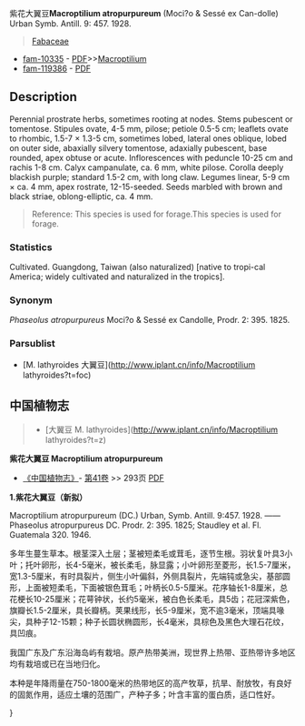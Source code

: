 紫花大翼豆**Macroptilium atropurpureum** (Moci?o & Sessé ex Can-dolle) Urban Symb. Antill. 9: 457. 1928.

> [Fabaceae](http://www.iplant.cn/info/Fabaceae?t=foc)
* [fam-10335](http://www.iplant.cn/foc/fam/10335) - [PDF](http://www.iplant.cn/foc/pdf/Fabaceae.pdf)>>[Macroptilium](http://www.iplant.cn/info/Macroptilium?t=foc)
* [fam-119386](http://www.iplant.cn/foc/fam/119386) - [PDF](http://www.iplant.cn/foc/pdf/Macroptilium.pdf)

## Description

Perennial prostrate herbs, sometimes rooting at nodes. Stems pubescent or tomentose. Stipules ovate, 4-5 mm, pilose; petiole 0.5-5 cm; leaflets ovate to rhombic, 1.5-7 × 1.3-5 cm, sometimes lobed, lateral ones oblique, lobed on outer side, abaxially silvery tomentose, adaxially pubescent, base rounded, apex obtuse or acute. Inflorescences with peduncle 10-25 cm and rachis 1-8 cm. Calyx campanulate, ca. 6 mm, white pilose. Corolla deeply blackish purple; standard 1.5-2 cm, with long claw. Legumes linear, 5-9 cm × ca. 4 mm, apex rostrate, 12-15-seeded. Seeds marbled with brown and black striae, oblong-elliptic, ca. 4 mm.


> Reference: 
> This species is used for forage.This species is used for forage.

### Statistics
Cultivated. Guangdong, Taiwan (also naturalized) [native to tropi-cal America; widely cultivated and naturalized in the tropics].

### Synonym
*Phaseolus atropurpureus* Moci?o & Sessé ex Candolle, Prodr. 2: 395. 1825.



### Parsublist

* [M.  lathyroides  大翼豆](http://www.iplant.cn/info/Macroptilium lathyroides?t=foc)

## 中国植物志

> * [大翼豆  M.  lathyroides](http://www.iplant.cn/info/Macroptilium lathyroides?t=z)


**紫花大翼豆 Macroptilium atropurpureum**

* [《中国植物志》](http://www.iplant.cn/frps)- [第41卷](http://www.iplant.cn/frps/vol/41) >> 293页 [PDF](http://www.iplant.cn/frps/pdf/41/293.pdf)

**1.紫花大翼豆（新拟）**

Macroptilium atropurpureum (DC.) Urban, Symb. Antill. 9:457. 1928. ——Phaseolus atropurpureus DC. Prodr. 2: 395. 1825; Staudley et al. Fl. Guatemala 320. 1946.

多年生蔓生草本。根茎深入土层；茎被短柔毛或茸毛，逐节生根。羽状复叶具3小叶；托叶卵形，长4-5毫米，被长柔毛，脉显露；小叶卵形至菱形，长1.5-7厘米，宽1.3-5厘米，有时具裂片，侧生小叶偏斜，外侧具裂片，先端钝或急尖，基部圆形，上面被短柔毛，下面被银色茸毛；叶柄长0.5-5厘米。花序轴长1-8厘米，总花梗长10-25厘米；花萼钟状，长约5毫米，被白色长柔毛，具5齿；花冠深紫色，旗瓣长1.5-2厘米，具长瓣柄。荚果线形，长5-9厘米，宽不逾3毫米，顶端具喙尖，具种子12-15颗；种子长圆状椭圆形，长4毫米，具棕色及黑色大理石花纹，具凹痕。

我国广东及广东沿海岛屿有栽培。原产热带美洲，现世界上热带、亚热带许多地区均有栽培或已在当地归化。

本种是年降雨量在750-1800毫米的热带地区的高产牧草，抗旱、耐放牧，有良好的固氮作用，适应土壤的范围广，产种子多；叶含丰富的蛋白质，适口性好。



}